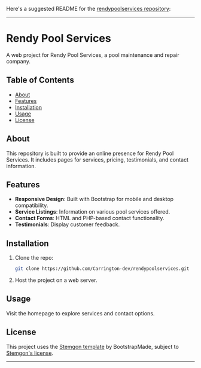 Here's a suggested README for the [rendypoolservices repository](https://github.com/Carrington-dev/rendypoolservices):

---

# Rendy Pool Services

A web project for Rendy Pool Services, a pool maintenance and repair company.

## Table of Contents
- [About](#about)
- [Features](#features)
- [Installation](#installation)
- [Usage](#usage)
- [License](#license)

## About
This repository is built to provide an online presence for Rendy Pool Services. It includes pages for services, pricing, testimonials, and contact information.

## Features
- **Responsive Design**: Built with Bootstrap for mobile and desktop compatibility.
- **Service Listings**: Information on various pool services offered.
- **Contact Forms**: HTML and PHP-based contact functionality.
- **Testimonials**: Display customer feedback.

## Installation
1. Clone the repo:
   ```bash
   git clone https://github.com/Carrington-dev/rendypoolservices.git
   ```
2. Host the project on a web server.

## Usage
Visit the homepage to explore services and contact options.

## License
This project uses the [Stemgon template](https://stemgon.co.za/rendypoolservices/) by BootstrapMade, subject to [Stemgon's license](https://stemgon.co.za/license/).

--- 
